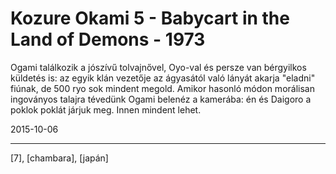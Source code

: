 # Kozure Okami 5 -  Babycart in the Land of Demons - 1973

Ogami találkozik a jószívű tolvajnővel, Oyo-val és persze van bérgyilkos küldetés is: az egyik klán vezetője az ágyasától való lányát akarja "eladni" fiúnak, de 500 ryo sok mindent megold. Amikor hasonló módon morálisan ingoványos talajra tévedünk Ogami belenéz a kamerába: én és Daigoro a poklok poklát járjuk meg. Innen mindent lehet.

2015-10-06 

----

[7], [chambara], [japán]